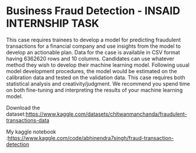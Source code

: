 # Business Fraud Detection - INSAID INTERNSHIP TASK
This case requires trainees to develop a model for predicting fraudulent transactions for a financial company and use insights from the model to develop an actionable plan. Data for the case is available in CSV format having 6362620 rows and 10 columns. Candidates can use whatever method they wish to develop their machine learning model. Following usual model development procedures, the model would be estimated on the calibration data and tested on the validation data. This case requires both statistical analysis and creativity/judgment. We recommend you spend time on both fine-tuning and interpreting the results of your machine learning model.

Download the dataset:https://www.kaggle.com/datasets/chitwanmanchanda/fraudulent-transactions-data

My kaggle notebook :https://www.kaggle.com/code/abhinendra7singh/fraud-transaction-detection
